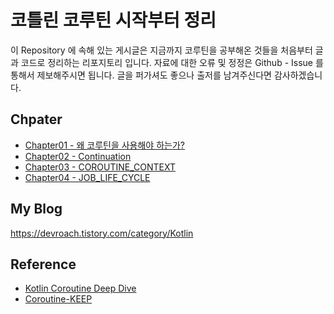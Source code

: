 # 코틀린 코루틴 시작부터 정리

이 Repository 에 속해 있는 게시글은 지금까지 코루틴을 공부해온 것들을 처음부터 글과 코드로 정리하는 리포지토리 입니다.
자료에 대한 오류 및 정정은 Github - Issue 를 통해서 제보해주시면 됩니다.
글을 퍼가셔도 좋으나 출저를 남겨주신다면 감사하겠습니다.

## Chpater

- [Chapter01 - 왜 코루틴을 사용해야 하는가?](https://github.com/tmdgusya/kotlin-coroutine-series/blob/main/chapter/WHY_USE_COROUTINE.md) 
- [Chapter02 - Continuation](https://github.com/tmdgusya/kotlin-coroutine-series/blob/main/chapter/CONTINUATION.md)
- [Chapter03 - COROUTINE_CONTEXT](https://github.com/tmdgusya/kotlin-coroutine-series/blob/main/chapter/COROUTINE_CONTEXT.md)
- [Chapter04 - JOB_LIFE_CYCLE](https://github.com/tmdgusya/kotlin-coroutine-series/blob/main/chapter/JOB_LIFE_CYCLE.md)

## My Blog
https://devroach.tistory.com/category/Kotlin

## Reference

- [Kotlin Coroutine Deep Dive](https://leanpub.com/coroutines)
- [Coroutine-KEEP](https://github.com/hikaMaeng/kotlinCoroutineKR/pulls)
